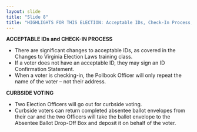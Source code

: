 ```yaml
---
layout: slide
title: "Slide 8"
title: "HIGHLIGHTS FOR THIS ELECTION: Acceptable IDs, Check-In Process, and Curbside Voting"
---
```


**ACCEPTABLE IDs and CHECK-IN PROCESS**

- There are significant changes to acceptable IDs, as covered in the Changes to Virginia Election Laws training class.
- If a voter does not have an acceptable ID, they may sign an ID Confirmation Statement.
- When a voter is checking-in, the Pollbook Officer will only repeat the name of the voter – not their address.

**CURBSIDE VOTING**

- Two Election Officers will go out for curbside voting.
- Curbside voters can return completed absentee ballot envelopes from their car and the two Officers will take the ballot envelope to the Absentee Ballot Drop-Off Box and deposit it on behalf of the voter.
